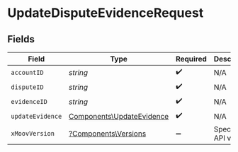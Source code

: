 # UpdateDisputeEvidenceRequest


## Fields

| Field                                                                  | Type                                                                   | Required                                                               | Description                                                            |
| ---------------------------------------------------------------------- | ---------------------------------------------------------------------- | ---------------------------------------------------------------------- | ---------------------------------------------------------------------- |
| `accountID`                                                            | *string*                                                               | :heavy_check_mark:                                                     | N/A                                                                    |
| `disputeID`                                                            | *string*                                                               | :heavy_check_mark:                                                     | N/A                                                                    |
| `evidenceID`                                                           | *string*                                                               | :heavy_check_mark:                                                     | N/A                                                                    |
| `updateEvidence`                                                       | [Components\UpdateEvidence](../../Models/Components/UpdateEvidence.md) | :heavy_check_mark:                                                     | N/A                                                                    |
| `xMoovVersion`                                                         | [?Components\Versions](../../Models/Components/Versions.md)            | :heavy_minus_sign:                                                     | Specify an API version.                                                |